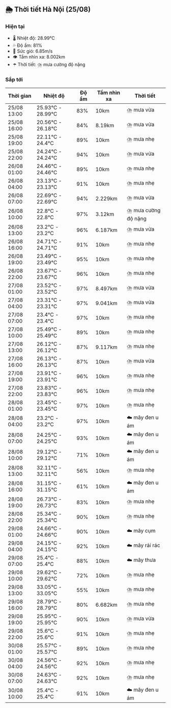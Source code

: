 ## 🌦️ Thời tiết Hà Nội (25/08)

### Hiện tại

- 🌡️ Nhiệt độ: 28.99℃
- 💦 Độ ẩm: 81%
- 💨 Sức gió: 6.85m/s
- 👁️ Tầm nhìn xa: 8.002km
- ☂️ Thời tiết: ⛈️ mưa cường độ nặng

### Sắp tới

| Thời gian | Nhiệt độ | Độ ẩm | Tầm nhìn xa | Thời tiết |
| --- | --- | --- | --- | --- |
| 25/08 13:00 | 25.93℃ - 28.99℃ | 83% | 10km | ⛈️ mưa vừa |
| 25/08 16:00 | 20.56℃ - 26.18℃ | 84% | 8.19km | ⛈️ mưa vừa |
| 25/08 19:00 | 22.11℃ - 24.4℃ | 89% | 10km | ⛈️ mưa nhẹ |
| 25/08 22:00 | 24.24℃ - 24.24℃ | 94% | 10km | ⛈️ mưa vừa |
| 26/08 01:00 | 24.46℃ - 24.46℃ | 89% | 10km | ⛈️ mưa nhẹ |
| 26/08 04:00 | 23.13℃ - 23.13℃ | 91% | 10km | ⛈️ mưa nhẹ |
| 26/08 07:00 | 22.69℃ - 22.69℃ | 94% | 2.229km | ⛈️ mưa vừa |
| 26/08 10:00 | 22.8℃ - 22.8℃ | 97% | 3.12km | ⛈️ mưa cường độ nặng |
| 26/08 13:00 | 23.2℃ - 23.2℃ | 96% | 6.187km | ⛈️ mưa vừa |
| 26/08 16:00 | 24.71℃ - 24.71℃ | 91% | 10km | ⛈️ mưa nhẹ |
| 26/08 19:00 | 23.49℃ - 23.49℃ | 95% | 10km | ⛈️ mưa nhẹ |
| 26/08 22:00 | 23.67℃ - 23.67℃ | 96% | 10km | ⛈️ mưa nhẹ |
| 27/08 01:00 | 23.52℃ - 23.52℃ | 97% | 8.497km | ⛈️ mưa vừa |
| 27/08 04:00 | 23.31℃ - 23.31℃ | 97% | 9.041km | ⛈️ mưa vừa |
| 27/08 07:00 | 23.4℃ - 23.4℃ | 97% | 10km | ⛈️ mưa nhẹ |
| 27/08 10:00 | 25.49℃ - 25.49℃ | 89% | 10km | ⛈️ mưa nhẹ |
| 27/08 13:00 | 26.12℃ - 26.12℃ | 87% | 9.117km | ⛈️ mưa nhẹ |
| 27/08 16:00 | 26.13℃ - 26.13℃ | 87% | 10km | ⛈️ mưa vừa |
| 27/08 19:00 | 23.91℃ - 23.91℃ | 96% | 10km | ⛈️ mưa nhẹ |
| 27/08 22:00 | 23.83℃ - 23.83℃ | 96% | 10km | ⛈️ mưa nhẹ |
| 28/08 01:00 | 23.45℃ - 23.45℃ | 97% | 10km | ⛈️ mưa nhẹ |
| 28/08 04:00 | 23.2℃ - 23.2℃ | 97% | 10km | ☁️ mây đen u ám |
| 28/08 07:00 | 24.25℃ - 24.25℃ | 93% | 10km | ☁️ mây đen u ám |
| 28/08 10:00 | 29.12℃ - 29.12℃ | 71% | 10km | ☁️ mây đen u ám |
| 28/08 13:00 | 32.11℃ - 32.11℃ | 56% | 10km | ⛈️ mưa nhẹ |
| 28/08 16:00 | 31.15℃ - 31.15℃ | 61% | 10km | ☁️ mây đen u ám |
| 28/08 19:00 | 26.73℃ - 26.73℃ | 83% | 10km | ⛈️ mưa nhẹ |
| 28/08 22:00 | 25.34℃ - 25.34℃ | 90% | 10km | ⛈️ mưa nhẹ |
| 29/08 01:00 | 24.66℃ - 24.66℃ | 90% | 10km | ☁️ mây cụm |
| 29/08 04:00 | 24.15℃ - 24.15℃ | 92% | 10km | ☁️ mây rải rác |
| 29/08 07:00 | 25.4℃ - 25.4℃ | 88% | 10km | ☁️ mây thưa |
| 29/08 10:00 | 29.62℃ - 29.62℃ | 72% | 10km | ⛈️ mưa nhẹ |
| 29/08 13:00 | 33.05℃ - 33.05℃ | 55% | 10km | ⛈️ mưa nhẹ |
| 29/08 16:00 | 28.79℃ - 28.79℃ | 80% | 6.682km | ⛈️ mưa nhẹ |
| 29/08 19:00 | 25.95℃ - 25.95℃ | 90% | 10km | ⛈️ mưa vừa |
| 29/08 22:00 | 25.6℃ - 25.6℃ | 91% | 10km | ⛈️ mưa nhẹ |
| 30/08 01:00 | 25.57℃ - 25.57℃ | 89% | 10km | ⛈️ mưa nhẹ |
| 30/08 04:00 | 24.56℃ - 24.56℃ | 92% | 10km | ⛈️ mưa nhẹ |
| 30/08 07:00 | 24.63℃ - 24.63℃ | 92% | 10km | ⛈️ mưa nhẹ |
| 30/08 10:00 | 25.4℃ - 25.4℃ | 91% | 10km | ☁️ mây đen u ám |
